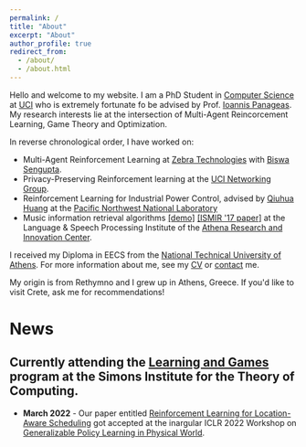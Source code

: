 ```yaml
---
permalink: /
title: "About"
excerpt: "About"
author_profile: true
redirect_from: 
  - /about/
  - /about.html
---
```


Hello and welcome to my website. I am a PhD Student in [Computer Science](https://www.ics.uci.edu/) at [UCI](https://uci.edu/) who is extremely fortunate fo be advised by Prof. [Ioannis Panageas](https://panageas.github.io). My research interests lie at the intersection of Multi-Agent Reincorcement Learning, Game Theory and Optimization.

In reverse chronological order, I have worked on:

* Multi-Agent Reinforcement Learning at [Zebra Technologies](https://www.zebra.com/us/en.html) with [Biswa Sengupta](https://www.linkedin.com/in/biswasengupta).
* Privacy-Preserving Reinforcement learning at the [UCI Networking Group](https://athinagroup.eng.uci.edu/).
* Reinforcement Learning for Industrial Power Control, advised by [Qiuhua Huang](https://energyenvironment.pnnl.gov/staff/staff_info.asp?staff_num=2957) at the [Pacific Northwest National Laboratory](https://www.pnnl.gov/reinforcement-learning-grid-control) 
* Music information retrieval algorithms [[demo]](https://drive.google.com/file/d/1Q0xlF2VNSs6NVh8FSPA0nydCw3x_e6Nb/view) [[ISMIR '17 paper]](https://ismir2017.smcnus.org/wp-content/uploads/2017/10/135_Paper.pdf) at the Language & Speech Processing Institute of the [Athena Research and Innovation Center](https://www.athenarc.gr/en). 

I received my Diploma in EECS from the [National Technical University of Athens](https://ntua.gr). For more information about me, see my [CV](https://steliostavroulakis.github.io/files/CV_Stelios_Stavroulakis.pdf) or [contact](https://steliostavroulakis.github.io/contact) me.

My origin is from Rethymno and I grew up in Athens, Greece. If you'd like to visit Crete, ask me for recommendations!

<!-- <img align="middle" src="https://DrSGBhat.github.io/files/sandesh.jpg?raw=true" alt="Photo" style="width: 700px; border-radius: 10px; padding: 8px 8px 8px 8px"/>  -->


News
======
Currently attending the [Learning and Games](https://simons.berkeley.edu/programs/games2022) program at the Simons Institute for the Theory of Computing.
----
* **March 2022** - Our paper entitled [Reinforcement Learning for Location-Aware Scheduling](https://arxiv.org/abs/2203.03480) got accepted at the inargular ICLR 2022 Workshop on [Generalizable Policy Learning in Physical World](https://ai-workshops.github.io/generalizable-policy-learning-in-the-physical-world/).
